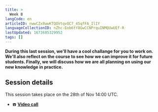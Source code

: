 ```yaml
---
title: >
  Week 8
langCode: en
articleID: nwwCZx8wwKTQOVtqvOC7_45qfFA_IlIY
languageCollectionID: nZhc-Eob6tY8GwCCNPrquINMQUwUEf-R
lastUpdated: 1673685329952
tags: []
---
```


**During this last session, we'll have a cool challange for you to work on. We'll also reflect on the course to see how we can improve it for future students. Finally, we will discuss how we are all planning on using our new knowledge in practice.**

## Session details

This session takes place on the 28th of Nov 14:00 UTC.

-   ☎️ **[Video call](https://meet.google.com/fzg-rqep-sdz)**